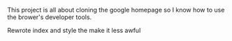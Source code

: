 This project is all about cloning the google homepage so I know how to use the brower's developer tools.


Rewrote index and style the make it less awful
